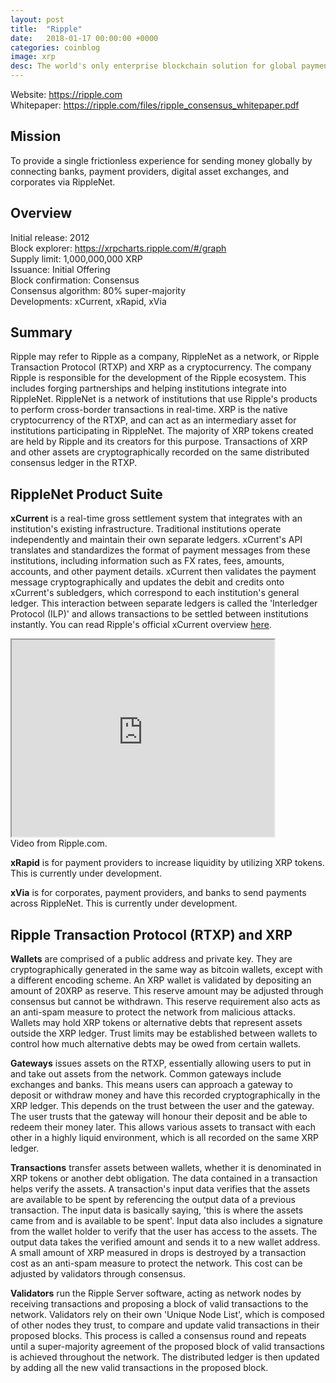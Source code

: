 ```yaml
---
layout: post
title:  "Ripple"
date:   2018-01-17 00:00:00 +0000
categories: coinblog
image: xrp
desc: The world's only enterprise blockchain solution for global payments. A global real-time settlement network. Ripple (XRP).
---
```

Website: <a href="https://ripple.com">https://ripple.com</a><br>
Whitepaper: <a href="https://ripple.com/files/ripple_consensus_whitepaper.pdf">https://ripple.com/files/ripple_consensus_whitepaper.pdf</a>

<h2>Mission</h2>
To provide a single frictionless experience for sending money globally by connecting banks, payment providers, digital asset exchanges, and corporates via RippleNet.

<h2>Overview</h2>
Initial release: 2012<br>
Block explorer: <a href="https://xrpcharts.ripple.com/#/graph">https://xrpcharts.ripple.com/#/graph</a><br>
Supply limit: 1,000,000,000 XRP<br>
Issuance: Initial Offering<br>
Block confirmation: Consensus<br>
Consensus algorithm: 80% super-majority<br>
Developments: xCurrent, xRapid, xVia

<h2>Summary</h2>
Ripple may refer to Ripple as a company, RippleNet as a network, or Ripple Transaction Protocol (RTXP) and XRP as a cryptocurrency. The company Ripple is responsible for the development of the Ripple ecosystem. This includes forging partnerships and helping institutions integrate into RippleNet. RippleNet is a network of institutions that use Ripple's products to perform cross-border transactions in real-time. XRP is the native cryptocurrency of the RTXP, and can act as an intermediary asset for institutions participating in RippleNet. The majority of XRP tokens created are held by Ripple and its creators for this purpose. Transactions of XRP and other assets are cryptographically recorded on the same distributed consensus ledger in the RTXP.

<h2>RippleNet Product Suite</h2>

<b>xCurrent</b> is a real-time gross settlement system that integrates with an institution's existing infrastructure. Traditional institutions operate independently and maintain their own separate ledgers. xCurrent's API translates and standardizes the format of payment messages from these institutions, including information such as FX rates, fees, amounts, accounts, and other payment details. xCurrent then validates the payment message cryptographically and updates the debit and credits onto xCurrent's subledgers, which correspond to each institution's general ledger. This interaction between separate ledgers is called the 'Interledger Protocol (ILP)' and allows transactions to be settled between institutions instantly. You can read Ripple's official xCurrent overview <a href="https://ripple.com/files/ripple_product_overview.pdf">here<a/>.

<iframe width="420" height="315" src="https://www.youtube.com/embed/bU79HunxJp8"></iframe><br>Video from Ripple.com.

<b>xRapid</b> is for payment providers to increase liquidity by utilizing XRP tokens. This is currently under development.

<b>xVia</b> is for corporates, payment providers, and banks to send payments across RippleNet. This is currently under development.

<h2>Ripple Transaction Protocol (RTXP) and XRP</h2>

<b>Wallets</b> are comprised of a public address and private key. They are cryptographically generated in the same way as bitcoin wallets, except with a different encoding scheme. An XRP wallet is validated by depositing an amount of 20XRP as reserve. This reserve amount may be adjusted through consensus but cannot be withdrawn. This reserve requirement also acts as an anti-spam measure to protect the network from malicious attacks. Wallets may hold XRP tokens or alternative debts that represent assets outside the XRP ledger. Trust limits may be established between wallets to control how much alternative debts may be owed from certain wallets.

<b>Gateways</b> issues assets on the RTXP, essentially allowing users to put in and take out assets from the network. Common gateways include exchanges and banks. This means users can approach a gateway to deposit or withdraw money and have this recorded cryptographically in the XRP ledger. This depends on the trust between the user and the gateway. The user trusts that the gateway will honour their deposit and be able to redeem their money later. This allows various assets to transact with each other in a highly liquid environment, which is all recorded on the same XRP ledger.

<b>Transactions</b> transfer assets between wallets, whether it is denominated in XRP tokens or another debt obligation. The data contained in a transaction helps verify the assets. A transaction's input data verifies that the assets are available to be spent by referencing the output data of a previous transaction. The input data is basically saying, 'this is where the assets came from and is available to be spent'. Input data also includes a signature from the wallet holder to verify that the user has access to the assets. The output data takes the verified amount and sends it to a new wallet address. A small amount of XRP measured in drops is destroyed by a transaction cost as an anti-spam measure to protect the network. This cost can be adjusted by validators through consensus.

<b>Validators</b> run the Ripple Server software, acting as network nodes by receiving transactions and proposing a block of valid transactions to the network. Validators rely on their own 'Unique Node List', which is composed of other nodes they trust, to compare and update valid transactions in their proposed blocks. This process is called a consensus round and repeats until a super-majority agreement of the proposed block of valid transactions is achieved throughout the network. The distributed ledger is then updated by adding all the new valid transactions in the proposed block.
